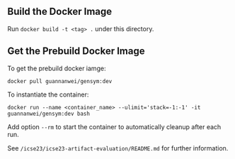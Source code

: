 ## Build the Docker Image

Run `docker build -t <tag> .` under this directory.

## Get the Prebuild Docker Image

To get the prebuild docker iamge:

`docker pull guannanwei/gensym:dev`

To instantiate the container:

`docker run --name <container_name> --ulimit='stack=-1:-1' -it guannanwei/gensym:dev bash`

Add option `--rm` to start the container to automatically cleanup after each run.

See `/icse23/icse23-artifact-evaluation/README.md` for further information.

